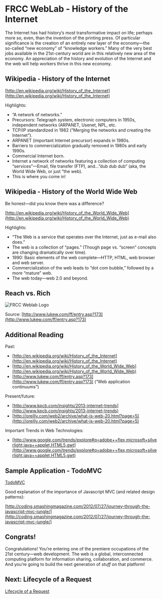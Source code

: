 # FRCC WebLab - History of the Internet

The Internet has had history’s most transformative impact on life; perhaps more so, even, than the invention of the printing press. Of particular significance is the creation of an entirely new layer of the economy—the so-called “new economy” of “knowledge workers.” Many of the very best jobs available in the 21st-century world are in this relatively new area of the economy. An appreciation of the history and evolution of the Internet and the web will help workers thrive in this new economy.

## Wikipedia - History of the Internet

[http://en.wikipedia.org/wiki/History_of_the_Internet](http://en.wikipedia.org/wiki/History_of_the_Internet)

Highlights:

* “A network of networks.”
* Precursors: Telegraph system, electronic computers in 1950s, independent networks (ARPANET, Usenet, NPL, etc. 
* TCP/IP standardized in 1982 (“Merging the networks and creating the Internet”). 
* ARPANET (important Internet precursor) expands in 1980s.
* Barriers to commercialization gradually removed in 1980s and early 1990s. 
* Commercial Internet born.
* Internet a network of networks featuring a collection of computing “services”—Email, file transfer (FTP), and...”dub dub dub” (aka, the World Wide Web, or just “the web). 
* This is where you come in!

## Wikipedia - History of the World Wide Web

Be honest—did you know there was a difference?

[http://en.wikipedia.org/wiki/History_of_the_World_Wide_Web](http://en.wikipedia.org/wiki/History_of_the_World_Wide_Web)

Highlights:

* “The Web is a service that operates over the Internet, just as e-mail also does.”
* The web is a collection of “pages.” (Though page vs. “screen” concepts are changing dramatically over time). 
* 1990: Basic elements of the web complete—HTTP, HTML, web browser and web server.
* Commercialization of the web leads to “dot com bubble,” followed by a more “mature” web.
* The web today—web 2.0 and beyond.

## Reach vs. Rich

![FRCC Weblab Logo](/img/reach_vs_rich.gif)

Source: [http://www.lukew.com/ff/entry.asp?173](http://www.lukew.com/ff/entry.asp?173)

## Additional Reading

Past: 

* [http://en.wikipedia.org/wiki/History_of_the_Internet](http://en.wikipedia.org/wiki/History_of_the_Internet)
* [http://en.wikipedia.org/wiki/History_of_the_World_Wide_Web](http://en.wikipedia.org/wiki/History_of_the_World_Wide_Web)
* [http://www.lukew.com/ff/entry.asp?173](http://www.lukew.com/ff/entry.asp?173) (“Web application continuums”) 

Present/future:

* [http://www.kpcb.com/insights/2013-internet-trends](http://www.kpcb.com/insights/2013-internet-trends)
* [http://oreilly.com/web2/archive/what-is-web-20.html?page=5](http://oreilly.com/web2/archive/what-is-web-20.html?page=5)

Important Trends in Web Technologies:

* [http://www.google.com/trends/explore#q=adobe++flex,microsoft+silverlight,java++applet,HTML5,gwt](http://www.google.com/trends/explore#q=adobe++flex,microsoft+silverlight,java++applet,HTML5,gwt)

## Sample Application - TodoMVC

[TodoMVC](http://todomvc.com/)

Good explanation of the importance of Javascript MVC (and related design patterns):

[http://coding.smashingmagazine.com/2012/07/27/journey-through-the-javascript-mvc-jungle/](http://coding.smashingmagazine.com/2012/07/27/journey-through-the-javascript-mvc-jungle/)

## Congrats!

Congratulations! You’re entering one of the premiere occupations of the 21st century—web development. The web is a global, interconnected computing platform for information sharing, collaboration, and commerce. And you’re going to build the next generation of _stuff_ on that platform!

## Next: Lifecycle of a Request

[Lifecycle of a Request](?md=/course-content/module1/lifecycle_of_a_request.md)
